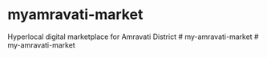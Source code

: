 # myamravati-market
Hyperlocal digital marketplace for Amravati District
#   m y - a m r a v a t i - m a r k e t  
 #   m y - a m r a v a t i - m a r k e t  
 